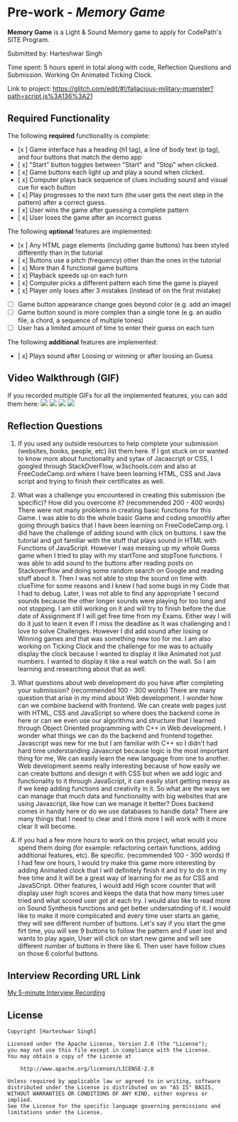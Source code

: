 # Pre-work - *Memory Game*

**Memory Game** is a Light & Sound Memory game to apply for CodePath's SITE Program. 

Submitted by: Harteshwar Singh

Time spent: 5 hours spent in total along with code, Reflection Questions and Submission. Working On Animated Ticking Clock.

Link to project: https://glitch.com/edit/#!/fallacious-military-muenster?path=script.js%3A136%3A21

## Required Functionality

The following **required** functionality is complete:

* [x ] Game interface has a heading (h1 tag), a line of body text (p tag), and four buttons that match the demo app
* [ x] "Start" button toggles between "Start" and "Stop" when clicked. 
* [ x] Game buttons each light up and play a sound when clicked. 
* [ x] Computer plays back sequence of clues including sound and visual cue for each button
* [ x] Play progresses to the next turn (the user gets the next step in the pattern) after a correct guess. 
* [ x] User wins the game after guessing a complete pattern
* [ x] User loses the game after an incorrect guess

The following **optional** features are implemented:

* [x ] Any HTML page elements (including game buttons) has been styled differently than in the tutorial
* [ x] Buttons use a pitch (frequency) other than the ones in the tutorial
* [ x] More than 4 functional game buttons
* [ x] Playback speeds up on each turn
* [ x] Computer picks a different pattern each time the game is played
* [ x] Player only loses after 3 mistakes (instead of on the first mistake)
* [ ] Game button appearance change goes beyond color (e.g. add an image)
* [ ] Game button sound is more complex than a single tone (e.g. an audio file, a chord, a sequence of multiple tones)
* [ ] User has a limited amount of time to enter their guess on each turn

The following **additional** features are implemented:

- [ x] Plays sound after Loosing or winning or after loosing an Guess

## Video Walkthrough (GIF)

If you recorded multiple GIFs for all the implemented features, you can add them here:
![](file:///C:/Users/harte/OneDrive/Desktop/Pre%20Assignment.gif)
![](gif2-link-here)
![](gif3-link-here)
![](gif4-link-here)

## Reflection Questions
1. If you used any outside resources to help complete your submission (websites, books, people, etc) list them here. 
If I got stuck on or wanted to know more about functionality and sytax of Jacascript or CSS, I googled through StackOverFlow, w3schools.com and also at FreeCodeCamp.ord where I have been learning HTML, CSS and Java script and trying to finish their certificates as well.

2. What was a challenge you encountered in creating this submission (be specific)? How did you overcome it? (recommended 200 - 400 words) 
There were not many problems in creating basic functions for this Game. I was able to do the whole basic Game and coding smoothly after going through basics that I have been learning on FreeCodeCamp.org. I did have the challenge of adding sound with click on buttons. I saw the tutorial and got familiar with the stuff that plays sound in HTML with Functions of JavaScript. However I was messing up my whole Guess game when I tried to play with my startTone and stopTone functions. I was able to add sound to the buttons after reading posts on Stackoverflow and doing some random search on Google and reading stuff about it. Then I was not able to stop the sound on time with clueTime for some reasons and I knew I had some bugs in my Code that I had to debug. Later, I was not able to find any appropriate 1 second sounds because the other longer sounds were playing for too long and not stopping. I am still working on it and will try to finish before the due date of Assignment If I will get free time from my Exams. Either way I will do it just to learn it even If I miss the deadline as It was challenging and I love to solve Challenges. However I did add sound after losing or Winning games and that was something new too for me. I am also working on Ticking Clock and the challenge for me was to actually display the clock because I wanted to display it like Animated not just numbers. I wanted to display it like a real watch on the wall. So I am learning and researching about that as well.


3. What questions about web development do you have after completing your submission? (recommended 100 - 300 words) 
There are many question that arise in my mind about Web development. I wonder how can we combine backend with frontend. We can create web pages just with HTML, CSS and JavaScript so where does the backend come in here or can we even use our algorithms and structure that I learned through Object Oriented programming with C++ in Web development. I wonder what things we can do the backend and frontend together. Javascript was new for me but I am familiar with C++ so I didn't had hard time understanding Javascript because logic is the most important thing for me, We can easily learn the new language from one to another. Web development seems really interesting because of how easily we can create buttons and design it with CSS but when we add logic and functionality to it through JavaScript, it can easily start getting messy as if we keep adding functions and creativity in it. So what are the ways we can manage that much data and functionality with big websites that are using Javascript, like how can we manage it better? Does backend comes in handy here or do we use databases to handle data? There are many things that I need to clear and I think more I will work with it more clear it will become.


4. If you had a few more hours to work on this project, what would you spend them doing (for example: refactoring certain functions, adding additional features, etc). Be specific. (recommended 100 - 300 words) 
If I had few ore hours, I would try make this game  more interesting by adding Animated clock that I will definitely finish it and try to do it in my free time and it will be a great way of learning for me as for CSS and JavaSCript. Other features, I would add High score counter that will display user high scores and keeps the data that how many times user tried and what scored user got at each try. I would also like to read more on Sound Synthesis functions and get better undersatnding of it. I would like to make it more complicated and every time user starts an game, they will see different number of buttons. Let's say if you start the gme firt time, you will see 9 buttons to follow the pattern and if user lost and wants to play again, User will click on start new game and will see different number of buttons in there like 6. Then user have follow clues on those 6 colorful buttons.


## Interview Recording URL Link

[My 5-minute Interview Recording](https://youtu.be/kS8cyja65oM)


## License

    Copyright [Harteshwar Singh]

    Licensed under the Apache License, Version 2.0 (the "License");
    you may not use this file except in compliance with the License.
    You may obtain a copy of the License at

        http://www.apache.org/licenses/LICENSE-2.0

    Unless required by applicable law or agreed to in writing, software
    distributed under the License is distributed on an "AS IS" BASIS,
    WITHOUT WARRANTIES OR CONDITIONS OF ANY KIND, either express or implied.
    See the License for the specific language governing permissions and
    limitations under the License.
